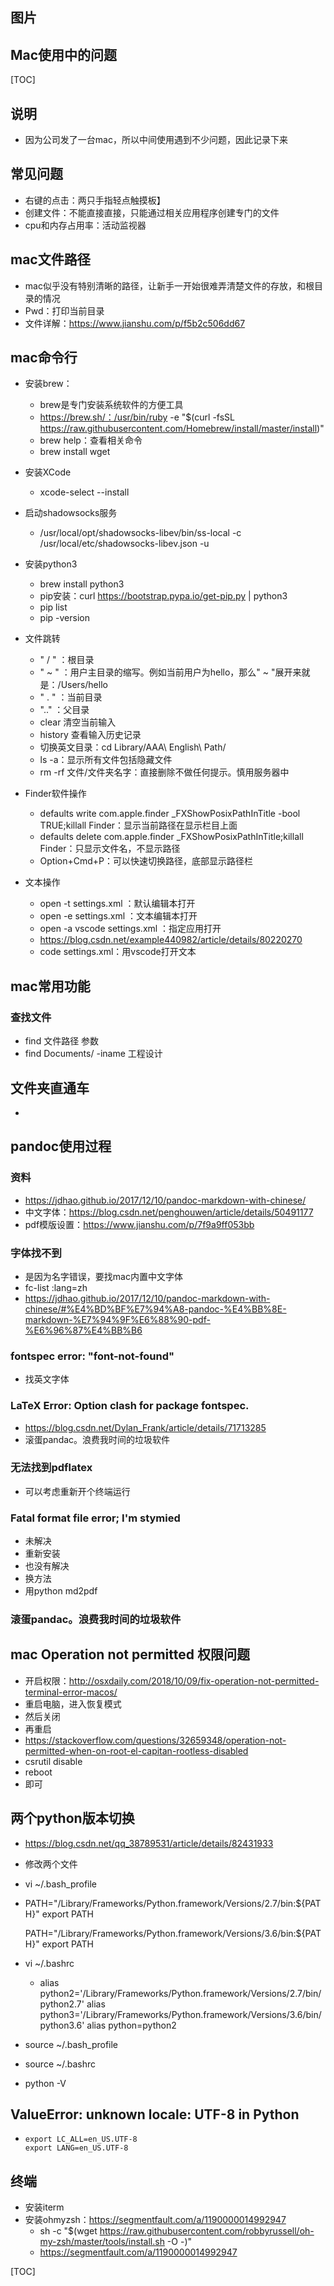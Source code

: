 ## 图片

## Mac使用中的问题

[TOC]



## 说明

- 因为公司发了一台mac，所以中间使用遇到不少问题，因此记录下来



## 常见问题

- 右键的点击：两只手指轻点触摸板】
- 创建文件：不能直接直接，只能通过相关应用程序创建专门的文件
- cpu和内存占用率：活动监视器



## mac文件路径

-  mac似乎没有特别清晰的路径，让新手一开始很难弄清楚文件的存放，和根目录的情况
-  Pwd：打印当前目录
-  文件详解：https://www.jianshu.com/p/f5b2c506dd67



## mac命令行

- 安装brew：
  - brew是专门安装系统软件的方便工具
  - https://brew.sh/：/usr/bin/ruby -e "$(curl -fsSL https://raw.githubusercontent.com/Homebrew/install/master/install)"
  - brew help：查看相关命令
  - brew install wget
- 安装XCode

  - xcode-select --install 
- 启动shadowsocks服务

  - /usr/local/opt/shadowsocks-libev/bin/ss-local -c /usr/local/etc/shadowsocks-libev.json -u
- 安装python3

  - brew install python3
  - pip安装：curl <https://bootstrap.pypa.io/get-pip.py> | python3
  - pip list
  - pip -version
- 文件跳转

  - " / "  ：根目录
  - " ~ " ：用户主目录的缩写。例如当前用户为hello，那么" ~ "展开来就是：/Users/hello
  - " . "  ：当前目录
  - ".."   ：父目录
  - clear 清空当前输入
  - history 查看输入历史记录
  - 切换英文目录：cd Library/AAA\ English\ Path/
  - ls -a：显示所有文件包括隐藏文件
  - rm -rf 文件/文件夹名字：直接删除不做任何提示。慎用服务器中
- Finder软件操作
  - defaults write com.apple.finder _FXShowPosixPathInTitle -bool TRUE;killall Finder：显示当前路径在显示栏目上面
  - defaults delete com.apple.finder _FXShowPosixPathInTitle;killall Finder：只显示文件名，不显示路径
  - Option+Cmd+P：可以快速切换路径，底部显示路径栏
- 文本操作
  - open -t settings.xml ：默认编辑本打开
  - open -e settings.xml ：文本编辑本打开
  - open -a vscode settings.xml ：指定应用打开
  - https://blog.csdn.net/example440982/article/details/80220270
  - code settings.xml：用vscode打开文本

## mac常用功能

### 查找文件

- find 文件路径 参数
- find Documents/ -iname  工程设计

## 文件夹直通车

- 

## pandoc使用过程

### 资料

- https://jdhao.github.io/2017/12/10/pandoc-markdown-with-chinese/
- 中文字体：https://blog.csdn.net/penghouwen/article/details/50491177
- pdf模版设置：https://www.jianshu.com/p/7f9a9ff053bb

### 字体找不到

- 是因为名字错误，要找mac内置中文字体
- fc-list :lang=zh
- https://jdhao.github.io/2017/12/10/pandoc-markdown-with-chinese/#%E4%BD%BF%E7%94%A8-pandoc-%E4%BB%8E-markdown-%E7%94%9F%E6%88%90-pdf-%E6%96%87%E4%BB%B6

### fontspec error: "font-not-found"

- 找英文字体

###  LaTeX Error: Option clash for package fontspec.

- https://blog.csdn.net/Dylan_Frank/article/details/71713285
- 滚蛋pandac。浪费我时间的垃圾软件

### 无法找到pdflatex

- 可以考虑重新开个终端运行

### Fatal format file error; I'm stymied

- 未解决
- 重新安装
- 也没有解决
- 换方法
- 用python md2pdf

### 滚蛋pandac。浪费我时间的垃圾软件



## mac Operation not permitted 权限问题

- 开启权限：http://osxdaily.com/2018/10/09/fix-operation-not-permitted-terminal-error-macos/
- 重启电脑，进入恢复模式
- 然后关闭
- 再重启
- https://stackoverflow.com/questions/32659348/operation-not-permitted-when-on-root-el-capitan-rootless-disabled
- csrutil disable
- reboot
- 即可



### 

## 两个python版本切换

- https://blog.csdn.net/qq_38789531/article/details/82431933

- 修改两个文件

- vi ~/.bash_profile

- PATH="/Library/Frameworks/Python.framework/Versions/2.7/bin:${PATH}"
  export PATH

  PATH="/Library/Frameworks/Python.framework/Versions/3.6/bin:${PATH}"
  export PATH	

- vi ~/.bashrc

  - alias python2='/Library/Frameworks/Python.framework/Versions/2.7/bin/python2.7'
    alias python3='/Library/Frameworks/Python.framework/Versions/3.6/bin/python3.6'
    alias python=python2

- source ~/.bash_profile

- source ~/.bashrc

- python -V





## ValueError: unknown locale: UTF-8 in Python

- ```
  export LC_ALL=en_US.UTF-8
  export LANG=en_US.UTF-8
  ```



## 终端

- 安装iterm
- 安装ohmyzsh：https://segmentfault.com/a/1190000014992947
  - sh -c "$(wget https://raw.githubusercontent.com/robbyrussell/oh-my-zsh/master/tools/install.sh -O -)"
  - https://segmentfault.com/a/1190000014992947

[TOC]

